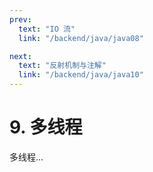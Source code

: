```yaml
---
prev:
  text: "IO 流"
  link: "/backend/java/java08"

next:
  text: "反射机制与注解"
  link: "/backend/java/java10"
---
```


# 9. 多线程

多线程...
<a-back-top />

